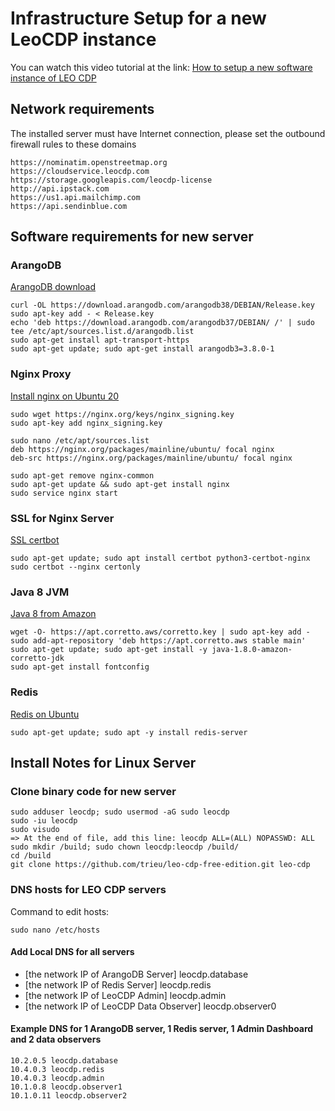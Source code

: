 # Infrastructure Setup for a new LeoCDP instance

You can watch this video tutorial at the link: [How to setup a new software instance of LEO CDP](https://knowledge.leocdp.net/p/how-to-setup-new-software-instance-of.html)

## Network requirements

The installed server must have Internet connection, please set the outbound firewall rules to these domains

    https://nominatim.openstreetmap.org
    https://cloudservice.leocdp.com
    https://storage.googleapis.com/leocdp-license
    http://api.ipstack.com
    https://us1.api.mailchimp.com
    https://api.sendinblue.com

## Software requirements for new server

### ArangoDB

[ArangoDB download](https://www.arangodb.com/download-major/ubuntu)

	curl -OL https://download.arangodb.com/arangodb38/DEBIAN/Release.key
	sudo apt-key add - < Release.key
	echo 'deb https://download.arangodb.com/arangodb37/DEBIAN/ /' | sudo tee /etc/apt/sources.list.d/arangodb.list
	sudo apt-get install apt-transport-https
	sudo apt-get update; sudo apt-get install arangodb3=3.8.0-1
 

### Nginx Proxy

[Install nginx on Ubuntu 20](https://www.tecmint.com/install-nginx-on-ubuntu-20-04)

	sudo wget https://nginx.org/keys/nginx_signing.key
	sudo apt-key add nginx_signing.key
	
	sudo nano /etc/apt/sources.list
	deb https://nginx.org/packages/mainline/ubuntu/ focal nginx
	deb-src https://nginx.org/packages/mainline/ubuntu/ focal nginx
	
	sudo apt-get remove nginx-common
	sudo apt-get update && sudo apt-get install nginx
	sudo service nginx start


### SSL for Nginx Server

[SSL certbot](https://www.digitalocean.com/community/tutorials/how-to-secure-nginx-with-let-s-encrypt-on-ubuntu-20-04)

	sudo apt-get update; sudo apt install certbot python3-certbot-nginx
	sudo certbot --nginx certonly


### Java 8 JVM

[Java 8 from Amazon](https://docs.aws.amazon.com/corretto/latest/corretto-8-ug/generic-linux-install.html)

    wget -O- https://apt.corretto.aws/corretto.key | sudo apt-key add -
    sudo add-apt-repository 'deb https://apt.corretto.aws stable main'
    sudo apt-get update; sudo apt-get install -y java-1.8.0-amazon-corretto-jdk
    sudo apt-get install fontconfig

### Redis

[Redis on Ubuntu](https://vitux.com/install-redis-on-ubuntu/)

    sudo apt-get update; sudo apt -y install redis-server

## Install Notes for Linux Server

### Clone binary code for new server

	sudo adduser leocdp; sudo usermod -aG sudo leocdp
	sudo -iu leocdp
	sudo visudo 
	=> At the end of file, add this line: leocdp ALL=(ALL) NOPASSWD: ALL
	sudo mkdir /build; sudo chown leocdp:leocdp /build/
	cd /build
	git clone https://github.com/trieu/leo-cdp-free-edition.git leo-cdp

### DNS hosts for LEO CDP servers 

Command to edit hosts: 
	
	sudo nano /etc/hosts

#### Add Local DNS for all servers

- [the network IP of ArangoDB Server] leocdp.database
- [the network IP of Redis Server] leocdp.redis
- [the network IP of LeoCDP Admin] leocdp.admin
- [the network IP of LeoCDP Data Observer] leocdp.observer0

#### Example DNS for 1 ArangoDB server, 1 Redis server, 1 Admin Dashboard and 2 data observers

	10.2.0.5 leocdp.database
	10.4.0.3 leocdp.redis
	10.4.0.3 leocdp.admin
	10.1.0.8 leocdp.observer1
	10.1.0.11 leocdp.observer2
	
